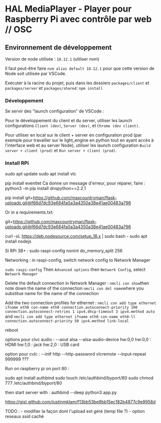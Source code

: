 # HAL MediaPlayer - Player pour Raspberry Pi avec contrôle par web // OSC

## Environnement de développement

Version de node utilisée : `18.12.1` (utiliser nvm)

Il faut peut-être faire `nvm alias default 18.12.1` pour que cette version de Node soit utilisée par VSCode.

Exécuter à la racine du projet, puis dans les dossiers `packages/client` et `packages/server` et `packages/shared`:
`npm install`

### Développement

Se servir des "launch configuration" de VSCode :

Pour le développement du client et du server, utiliser les launch configurations `Client (dev)`, `Server (dev)`, et `Chrome (dev client)`.

Pour utiliser en local sur le client + server en configuration prod (par exemple pour travailler sur le light_engine en python tout en ayant accès à l'interface web et au server Node), utiliser les launch configuration `Build server + client (prod)` et `Run server + client (prod)`.


### Install RPi

sudo apt update
sudo apt install vlc

pip install eventlet
Ca donne un message d'erreur, pour réparer, faire :
python3 -m pip install dnspython==2.2.1

pip install git+https://github.com/maxcountryman/flask-uploads.git@f66d7dc93e684fa0a3a4350a38e41ae00483a796

Or in a requirements.txt:

git+https://github.com/maxcountryman/flask-uploads.git@f66d7dc93e684fa0a3a4350a38e41ae00483a796


curl -sL https://deb.nodesource.com/setup_18.x | sudo bash -
sudo apt install nodejs

Si RPi 3B+ :
sudo raspi-config nonint do_memory_split 256

Networking :
in raspi-config, switch network config to Network Manager

`sudo raspi-config`
Then `Advanced options` then `Network Config`, select `Network Manager`

Delete the default connection in Network Manager :
`nmcli con show`then note down the name of the connection
`nmcli con del name`where you substitue name for the name of the connection

Add the two connection profiles for ethernet :
`nmcli con add type ethernet ifname eth0 con-name eth0 connection.autoconnect-priority 100 connection.autoconnect-retries 1 ipv4.dhcp-timeout 3 ipv4.method auto`
and
`nmcli con add type ethernet ifname eth0 con-name eth0-ll connection.autoconnect-priority 50 ipv4.method link-local`



reboot

options pour clvc audio :
--aout alsa --alsa-audio-device hw:0,0
hw:0,0 : HDMI
hw:1,0 : jack
hw:2,0 : USB card

option pour cvlc :
--intf http --http-password vlcremote
--input-repeat 999999 ???

Run on raspberry pi on port 80 :

sudo apt install authbind
sudo touch /etc/authbind/byport/80
sudo chmod 777 /etc/authbind/byport/80

then start server with :
authbind --deep python3 app.py

https://gist.github.com/justinmklam/f13bb53be9bb15ec182b4877c9e9958d



TODO :
    - modifier la façon dont l'upload est géré (temp file ?)
    - option reseaux ssid caché